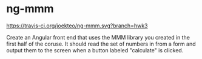 ng-mmm
======

https://travis-ci.org/joekteo/ng-mmm.svg?branch=hwk3

Create an Angular front end that uses the MMM library you created in the first half of the coruse. It should read the set of numbers in from a form and output them to the screen when a button labeled "calculate" is clicked.
